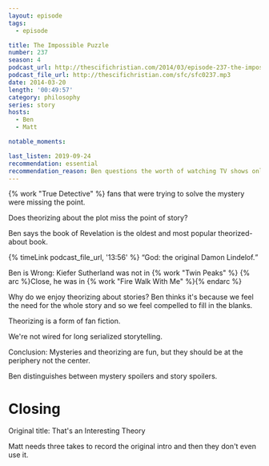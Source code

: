 ```yaml
---
layout: episode
tags:
  - episode

title: The Impossible Puzzle
number: 237
season: 4
podcast_url: http://thescifichristian.com/2014/03/episode-237-the-impossible-puzzle/
podcast_file_url: http://thescifichristian.com/sfc/sfc0237.mp3
date: 2014-03-20
length: '00:49:57'
category: philosophy
series: story
hosts:
  - Ben
  - Matt

notable_moments:

last_listen: 2019-09-24
recommendation: essential
recommendation_reason: Ben questions the worth of watching TV shows only to theorize about the mysteries. 
---
```

{% work "True Detective" %} fans that were trying to solve the mystery were missing the point.

Does theorizing about the plot miss the point of story?

Ben says the book of Revelation is the oldest and most popular theorized-about book.

<div class="quote">
  {% timeLink podcast_file_url, '13:56' %}
  <q class="matt">God: the original Damon Lindelof.</q>
</div>

Ben is Wrong: Kiefer Sutherland was not in {% work "Twin Peaks" %} {% arc %}Close, he was in {% work "Fire Walk With Me" %}{% endarc %}

Why do we enjoy theorizing about stories? Ben thinks it's because we feel the need for the whole story and so we feel compelled to fill in the blanks.

Theorizing is a form of fan fiction.

We're not wired for long serialized storytelling.

Conclusion: Mysteries and theorizing are fun, but they should be at the periphery not the center. 

Ben distinguishes between mystery spoilers and story spoilers.



# Closing
Original title: That's an Interesting Theory

Matt needs three takes to record the original intro and then they don't even use it. 